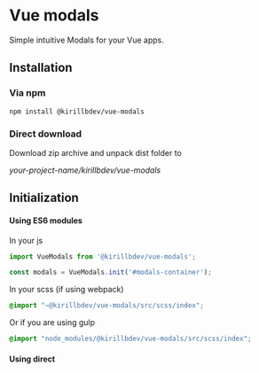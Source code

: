 # Vue modals

Simple intuitive Modals for your Vue apps.

## Installation

### Via npm

`npm install @kirillbdev/vue-modals`

### Direct download

Download zip archive and unpack dist folder to

*your-project-name/kirillbdev/vue-modals*

## Initialization

#### Using ES6 modules

In your js

```js
import VueModals from '@kirillbdev/vue-modals';

const modals = VueModals.init('#modals-container');
```

In your scss (if using webpack)

```scss
@import "~@kirillbdev/vue-modals/src/scss/index";
```

Or if you are using gulp

```scss
@import "node_modules/@kirillbdev/vue-modals/src/scss/index";
```

#### Using direct <script> include

In head

```html
<link rel="stylesheet" href="path-to-vue-modals.css">
```

In footer

```html
<script src="path-to-vue-modals.js"></script>

<script>
  // If you included vue modals globally
  // you can access it by using window.VueModals facade.
  window.VueModals.init('#modals-container');
</script>
```

## Basic usage

See examples folder.